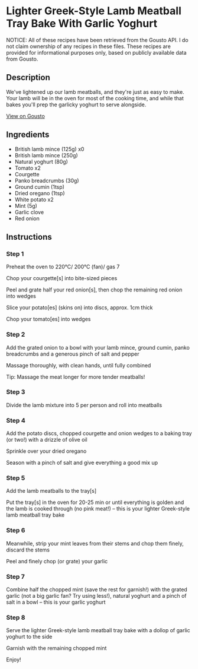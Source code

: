 # Lighter Greek-Style Lamb Meatball Tray Bake With Garlic Yoghurt

NOTICE: All of these recipes have been retrieved from the Gousto API. I do not claim ownership of any recipes in these files. These recipes are provided for informational purposes only, based on publicly available data from Gousto.

## Description

We've lightened up our lamb meatballs, and they're just as easy to make. Your lamb will be in the oven for most of the cooking time, and while that bakes you'll prep the garlicky yoghurt to serve alongside. 

[View on Gousto](https://www.gousto.co.uk/recipes/cookbook/lighter-greek-style-lamb-meatball-tray-bake-with-garlic-yoghurt)

## Ingredients

- British lamb mince (125g) x0
- British lamb mince (250g)
- Natural yoghurt (80g)
- Tomato x2
- Courgette
- Panko breadcrumbs (30g)
- Ground cumin (1tsp)
- Dried oregano (1tsp)
- White potato x2
- Mint (5g)
- Garlic clove
- Red onion

## Instructions


### Step 1

Preheat the oven to 220°C/ 200°C (fan)/ gas 7

Chop your courgette[s] into bite-sized pieces

Peel and grate half your red onion[s], then chop the remaining red onion into wedges

Slice your potato[es] (skins on) into discs, approx. 1cm thick

Chop your tomato[es] into wedges


### Step 2

Add the grated onion to a bowl with your lamb mince, ground cumin, panko breadcrumbs and a generous pinch of salt and pepper

Massage thoroughly, with clean hands, until fully combined

Tip: Massage the meat longer for more tender meatballs!


### Step 3

Divide the lamb mixture into 5 per person and roll into meatballs


### Step 4

Add the potato discs, chopped courgette and onion wedges to a baking tray (or two!) with a drizzle of olive oil

Sprinkle over your dried oregano

Season with a pinch of salt and give everything a good mix up


### Step 5

Add the lamb meatballs to the tray[s]

Put the tray[s] in the oven for 20-25 min or until everything is golden and the lamb is cooked through (no pink meat!) – this is your lighter Greek-style lamb meatball tray bake


### Step 6

Meanwhile, strip your mint leaves from their stems and chop them finely, discard the stems

Peel and finely chop (or grate) your garlic


### Step 7

Combine half the chopped mint (save the rest for garnish!) with the grated garlic (not a big garlic fan? Try using less!), natural yoghurt and a pinch of salt in a bowl – this is your garlic yoghurt

### Step 8

Serve the lighter Greek-style lamb meatball tray bake with a dollop of garlic yoghurt to the side

Garnish with the remaining chopped mint

Enjoy!

